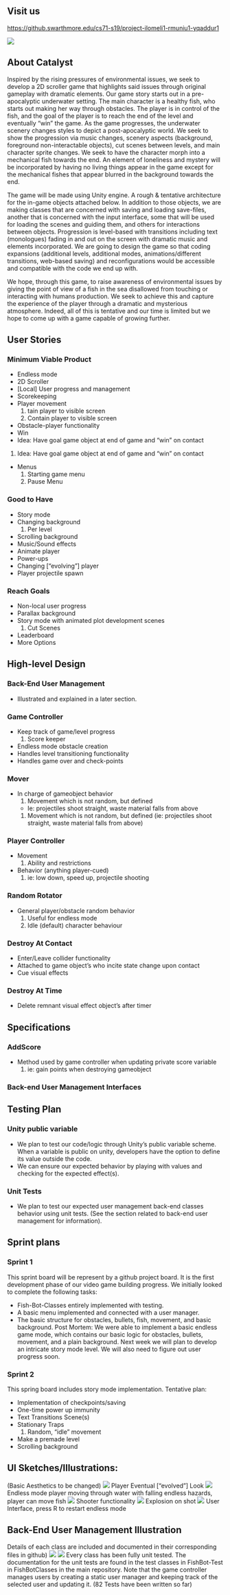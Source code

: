 

## Visit us
<a href="Swarthmore Github Enterprise">https://github.swarthmore.edu/cs71-s19/project-ilomeli1-rmuniu1-yqaddur1</a>

![](images/fishbot.png)

## About Catalyst

Inspired by the rising pressures of environmental issues, we seek to develop a 2D scroller game that highlights said issues through original gameplay with dramatic elements. Our game story starts out in a pre-apocalyptic underwater setting. The main character is a healthy fish, who starts out making her way through obstacles. The player is in control of the fish, and the goal of the player is to reach the end of the level and eventually “win” the game. As the game progresses, the underwater scenery changes styles to depict a post-apocalyptic world. We seek to show the progression via music changes, scenery aspects (background, foreground non-interactable objects), cut scenes between levels, and main character sprite changes. We seek to have the character morph into a mechanical fish towards the end. An element of loneliness and mystery will be incorporated by having no living things appear in the game except for the mechanical fishes that appear blurred in the background towards the end.

The game will be made using Unity engine. A rough & tentative architecture for the in-game objects attached below. In addition to those objects, we are making classes that are concerned with saving and loading save-files, another that is concerned with the input interface, some that will be used for loading the scenes and guiding them, and others for interactions between objects. Progression is level-based with transitions including text (monologues) fading in and out on the screen with dramatic music and elements incorporated. We are going to design the game so that coding expansions (additional levels, additional modes, animations/different transitions, web-based saving) and reconfigurations would be accessible and compatible with the code we end up with.

We hope, through this game, to raise awareness of environmental issues by giving the point of view of a fish in the sea disallowed from touching or interacting with humans production. We seek to achieve this and capture the experience of the player through a dramatic and mysterious atmosphere. Indeed, all of this is tentative and our time is limited but we hope to come up with a game capable of growing further.

## User Stories

### Minimum Viable Product

- Endless mode 
- 2D Scroller
- [Local] User progress and management
- Scorekeeping
- Player movement
  1. tain player to visible screen
  1. Contain player to visible screen
- Obstacle-player functionality
- Win
 - Idea: Have goal game object at end of game and “win” on contact
 1. Idea: Have goal game object at end of game and “win” on contact
- Menus
  1. Starting game menu
  2. Pause Menu

### Good to Have

- Story mode
- Changing background
  1. Per level
- Scrolling background
- Music/Sound effects
- Animate player
- Power-ups
- Changing [“evolving”] player
- Player projectile spawn

### Reach Goals

- Non-local user progress
- Parallax background
- Story mode with animated plot development scenes 
  1. Cut Scenes
- Leaderboard
- More Options
## High-level Design

### Back-End User Management

- Illustrated and explained in a later section.

### Game Controller 

- Keep track of game/level progress
  1. Score keeper
- Endless mode obstacle creation
- Handles level transitioning functionality
- Handles game over and check-points

### Mover

- In charge of gameobject behavior
  1. Movement which is not random, but defined
    - Ie: projectiles shoot straight, waste material falls from above
  1. Movement which is not random, but defined (ie: projectiles shoot straight, waste material falls from above)

### Player Controller

- Movement 
  1. Ability and restrictions
- Behavior (anything player-cued)
  1. ie: low down, speed up, projectile shooting

### Random Rotator

- General player/obstacle random behavior
  1. Useful for endless mode
  2. Idle (default) character behaviour

### Destroy At Contact

- Enter/Leave collider functionality
- Attached to game object’s who incite state change upon contact
- Cue visual effects

### Destroy At Time
- Delete remnant visual effect object’s after timer

## Specifications
### AddScore
  - Method used by game controller when updating private score variable
    1. ie: gain points when destroying gameobject

### Back-end User Management Interfaces

## Testing Plan
### Unity public variable
- We plan to test our code/logic through Unity’s public variable scheme. When a variable is public on unity, developers have the option to define its value outside the code. 
- We can ensure our expected behavior by playing with values and checking for the expected effect(s).
### Unit Tests
- We plan to test our expected user management back-end classes behavior using unit tests. (See the section related to back-end user management for information).
## Sprint plans
### Sprint 1
This sprint board will be represent by a github project board. It is the first development phase of our video game building progress. We initially looked to complete the following tasks:
- Fish-Bot-Classes entirely implemented with testing.
- A basic menu implemented and connected with a user manager.
- The basic structure for obstacles, bullets, fish, movement, and basic background.
Post Mortem: We were able to implement a basic endless game mode, which contains our basic logic for obstacles, bullets, movement, and a plain background. Next week we will plan to develop an intricate story mode level. We will also need to figure out user progress soon.
### Sprint 2
This spring board includes story mode implementation. Tentative plan:
- Implementation of checkpoints/saving
- One-time power up immunity 
- Text Transitions Scene(s)
- Stationary Traps
  1. Random, “idle” movement
- Make a premade level
- Scrolling background
<link rel="shortcut icon" type="image/x-icon" href="catalyst/docs/images/favicon.ico">


## UI Sketches/Illustrations: 

(Basic Aesthetics to be changed)
![](images/water1.png)
Player Eventual [“evolved”] Look
![](images/water2.png)
Endless mode player moving through water with falling endless hazards, player can move fish
![](images/water3.png)
Shooter functionality
![](images/water4.png)
Explosion on shot
![](images/water5.png)
User Interface, press R to restart endless mode

## Back-End User Management Illustration

Details of each class are included and documented in their corresponding files in github)
![](images/backend1.png)
![](images/backend2.png)
Every class has been fully unit tested. The documentation for the unit tests are found in the test classes in FishBot-Test in FishBotClasses in the main repository. Note that the game controller manages users by creating a static user manager and keeping track of the selected user and updating it. (82 Tests have been written so far)


